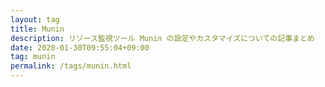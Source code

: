```yaml
---
layout: tag
title: Munin
description: リソース監視ツール Munin の設定やカスタマイズについての記事まとめ
date: 2020-01-30T09:55:04+09:00
tag: munin
permalink: /tags/munin.html
---
```

